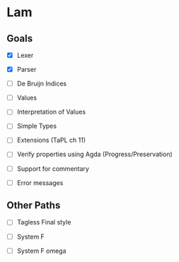 # Lam
## Goals
  - [x] Lexer
  - [x] Parser
  - [ ] De Bruijn Indices
  - [ ] Values
  - [ ] Interpretation of Values
  - [ ] Simple Types
  - [ ] Extensions (TaPL ch 11)
  - [ ] Verify properties using Agda (Progress/Preservation)
  
  - [ ] Support for commentary
  - [ ] Error messages

## Other Paths
  - [ ] Tagless Final style
  - [ ] System F
  - [ ] System F omega

